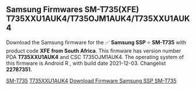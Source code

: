 <h2>Samsung Firmwares SM-T735(XFE) T735XXU1AUK4/T735OJM1AUK4/T735XXU1AUK4</h2>
Download the Samsung firmware for the ✅ <strong>Samsung SSP </strong> ⭐ <strong>SM-T735</strong> with product code <strong>XFE</strong> <strong> from South Africa</strong>. This firmware has version number PDA <strong>T735XXU1AUK4</strong> and CSC T735OJM1AUK4. The operating system of this firmware is Android R , with build date 2021-12-03. Changelist <strong>22787351</strong>.


[SM-T735](https://samfirm.shop/samsung/model/SM-T735)
[T735XXU1AUK4](https://samfirm.shop/samsung/pda/T735XXU1AUK4)
[Download Firmware Samsung SSP SM-T735](https://samfirm.shop/samsung/firmware/479978)
